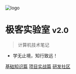 <!-- _coverpage.md 封面 -->

![logo](https://img.zxdmy.com/2021/20220904105915.png)

# 极客实验室 <small>v2.0</small>

> 计算机技术笔记

- 学无止境，知行致远！

[基础知识篇](/basic/index.md)
[项目实战篇](/develop/index.md)
[研发社区](https://gitee.com/geekrdc)